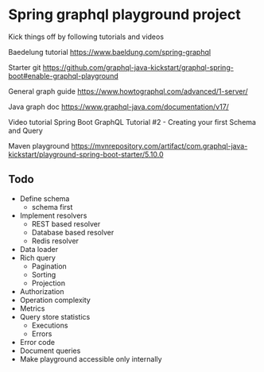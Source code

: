 # Spring graphql playground project

Kick things off by following tutorials and videos

Baedelung tutorial
https://www.baeldung.com/spring-graphql

Starter git
https://github.com/graphql-java-kickstart/graphql-spring-boot#enable-graphql-playground

General graph guide
https://www.howtographql.com/advanced/1-server/

Java graph doc
https://www.graphql-java.com/documentation/v17/

Video tutorial
Spring Boot GraphQL Tutorial #2 - Creating your first Schema and Query

Maven playground
https://mvnrepository.com/artifact/com.graphql-java-kickstart/playground-spring-boot-starter/5.10.0


## Todo

- Define schema
    - schema first
- Implement resolvers
    - REST based resolver
    - Database based resolver
    - Redis resolver
- Data loader
- Rich query
    - Pagination
    - Sorting
    - Projection
- Authorization
- Operation complexity
- Metrics
- Query store statistics
    - Executions
    - Errors
- Error code
- Document queries
- Make playground accessible only internally